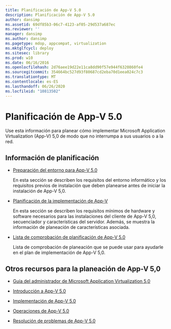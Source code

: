 ```yaml
---
title: Planificación de App-V 5.0
description: Planificación de App-V 5.0
author: dansimp
ms.assetid: 69df85b3-06c7-4123-af05-29d537a687ec
ms.reviewer: ''
manager: dansimp
ms.author: dansimp
ms.pagetype: mdop, appcompat, virtualization
ms.mktglfcycl: deploy
ms.sitesec: library
ms.prod: w10
ms.date: 06/16/2016
ms.openlocfilehash: 2d76aee19d22e11ca8dd90f57e944f6320860fe4
ms.sourcegitcommit: 354664bc527d93f80687cd2eba70d1eea024c7c3
ms.translationtype: MT
ms.contentlocale: es-ES
ms.lasthandoff: 06/26/2020
ms.locfileid: "10813502"
---
```

# Planificación de App-V 5.0


Use esta información para planear cómo implementar Microsoft Application Virtualization (App-V) 5,0 de modo que no interrumpa a sus usuarios o a la red.

## Información de planificación


-   [Preparación del entorno para App-V 5.0](preparing-your-environment-for-app-v-50.md)

    En esta sección se describen los requisitos del entorno informático y los requisitos previos de instalación que deben planearse antes de iniciar la instalación de App-V 5,0.

-   [Planificación de la implementación de App-V](planning-to-deploy-app-v.md)

    En esta sección se describen los requisitos mínimos de hardware y software necesarios para las instalaciones del cliente de App-V 5,0, secuenciador y características del servidor. Además, se muestra la información de planeación de características asociada.

-   [Lista de comprobación de planificación de App-V 5.0](app-v-50-planning-checklist.md)

    Lista de comprobación de planeación que se puede usar para ayudarle en el plan de implementación de App-V 5,0.






## <a href="" id="other-resources-for-app-v-5-0-planning-"></a>Otros recursos para la planeación de App-V 5,0


-   [Guía del administrador de Microsoft Application Virtualization 5,0](microsoft-application-virtualization-50-administrators-guide.md)

-   [Introducción a App-V 5.0](getting-started-with-app-v-50--rtm.md)

-   [Implementación de App-V 5.0](deploying-app-v-50.md)

-   [Operaciones de App-V 5.0](operations-for-app-v-50.md)

-   [Resolución de problemas de App-V 5.0](troubleshooting-app-v-50.md)

 

 





